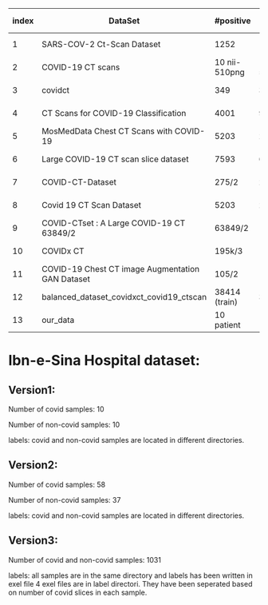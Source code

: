 index| DataSet | #positive | #negative | # unknown | Format | Task | M/G | Download status | link |
| ------ | ------ | ------ | ------ | ------ | ------ | ------ | ------ | ------ | ------ |
| 1 | SARS-COV-2 Ct-Scan Dataset | 1252 | 1230 | cell | png | classification | 231 M | - | https://www.kaggle.com/plameneduardo/sarscov2-ctscan-dataset |
| 2 | COVID-19 CT scans | 10 nii- 510png | 10 nii- 510png | cell | nii | classification/ segmentation | 7 G | OK | https://www.kaggle.com/andrewmvd/covid19-ct-scans |
| 3 | covidct | 349 | 397 | cell | png | classification | 93 M | OK | https://www.kaggle.com/luisblanche/covidct |
| 4 | CT Scans for COVID-19 Classification | 4001 | 9979 | 5705 | jpg | classification/ segmentation | 4 G | - | https://www.kaggle.com/azaemon/preprocessed-ct-scans-for-covid19 |
| 5 | MosMedData Chest CT Scans with COVID-19 | 5203 | 2418 | - | nii | classification/ segmentation | 24 G | OK | https://www.kaggle.com/mathurinache/mosmeddata-chest-ct-scans-with-Covid19 |
| 6 | Large COVID-19 CT scan slice dataset | 7593 | 6893 | Cap: 7593 | png | classification | 2G | - | https://www.kaggle.com/maedemaftouni/large-covid19-ct-slice-dataset |
| 7 | COVID-CT-Dataset | 275/2 | 275/2 | - | png | classification | 55 M | - | https://www.kaggle.com/xuehaihe/covidct |
| 8 | Covid 19 CT Scan Dataset | 5203 | 2418 | - | png | classification | 1 G | OK | https://www.kaggle.com/drsurabhithorat/covid-19-ct-scan-dataset |
| 9 | COVID-CTset : A Large COVID-19 CT 63849/2 | 63849/2 | - | tiff | classification | cell | 24 G | - | cell |
| 10 | COVIDx CT | 195k/3 | 195k/3 | 195k/3 | png | classification | 29 G | OK | https://www.kaggle.com/hgunraj/covidxct |
| 11 | COVID-19 Chest CT image Augmentation GAN Dataset | 105/2 | 105/2 | - | jpg | classification | 2 G | - | https://www.kaggle.com/mloey1/covid19-chest-ct-image-augmentation-gan-dataset |
| 12 | balanced_dataset_covidxct_covid19_ctscan | 38414 (train) | 38414(train) | - | png | Classification | cell | created | covidxct & COVID-CTset : A Large COVID-19 CT |# Covid19
| 13 | our_data| 10 patient | 10 patient| - | dicom | classification | 2 G | OK | private link |




# Ibn-e-Sina Hospital dataset:

## Version1: 

Number of covid samples: 10

Number of non-covid samples: 10

labels: covid and non-covid samples are located in different directories.


## Version2:


Number of covid samples: 58

Number of non-covid samples: 37

labels: covid and non-covid samples are located in different directories.



## Version3:


Number of covid and non-covid samples: 1031

labels: all samples are in the same directory and labels has been written in exel file 
4 exel files are in label directori. They have been seperated based on number of covid slices in each sample.

